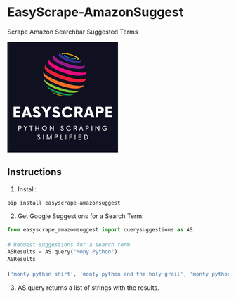 # EasyScrape-AmazonSuggest

Scrape Amazon Searchbar Suggested Terms

<img src="https://github.com/amazingjoe/amazingjoe.github.io/blob/main/imgs/Easyscrape.png" width="50%"/>

## Instructions

1. Install:

```
pip install easyscrape-amazonsuggest
```

2. Get Google Suggestions for a Search Term:

```python
from easyscrape_amazomsuggest import querysuggestions as AS

# Request suggestions for a search term
ASResults = AS.query("Mony Python")
ASResults

['monty python shirt', 'monty python and the holy grail', 'monty python', 'monty python blu ray', 'monty python gifts', 'monty python and the holy grail merchandise', 'monty python flying circus complete series', 'monty python dvd', 'monty python door mat', 'monty python fluxx']
```

3. AS.query returns a list of strings with the results.